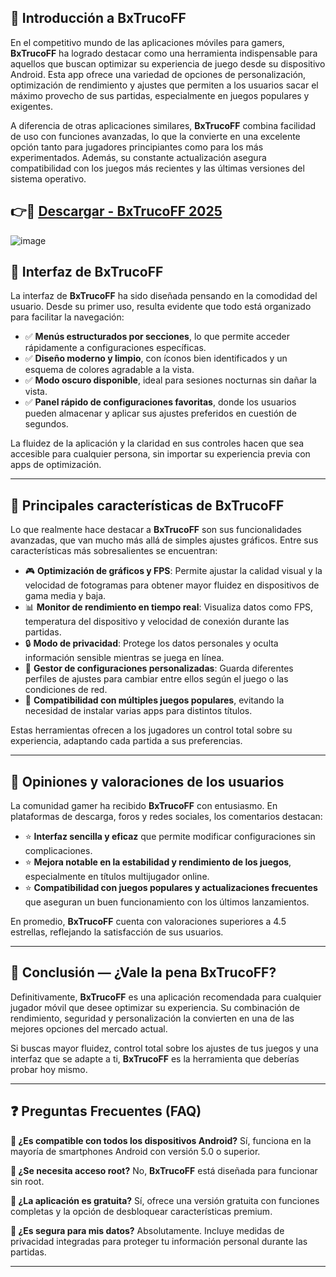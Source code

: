 

## 📱 Introducción a BxTrucoFF

En el competitivo mundo de las aplicaciones móviles para gamers, **BxTrucoFF** ha logrado destacar como una herramienta indispensable para aquellos que buscan optimizar su experiencia de juego desde su dispositivo Android. Esta app ofrece una variedad de opciones de personalización, optimización de rendimiento y ajustes que permiten a los usuarios sacar el máximo provecho de sus partidas, especialmente en juegos populares y exigentes.

A diferencia de otras aplicaciones similares, **BxTrucoFF** combina facilidad de uso con funciones avanzadas, lo que la convierte en una excelente opción tanto para jugadores principiantes como para los más experimentados. Además, su constante actualización asegura compatibilidad con los juegos más recientes y las últimas versiones del sistema operativo.

## 👉🔴  [Descargar - BxTrucoFF 2025](https://shorturl.at/V7gVA)

![image](https://github.com/user-attachments/assets/8172cc81-5e96-432f-934b-c88c2d21abe0)


## 🎨 Interfaz de BxTrucoFF

La interfaz de **BxTrucoFF** ha sido diseñada pensando en la comodidad del usuario. Desde su primer uso, resulta evidente que todo está organizado para facilitar la navegación:

* ✅ **Menús estructurados por secciones**, lo que permite acceder rápidamente a configuraciones específicas.
* ✅ **Diseño moderno y limpio**, con íconos bien identificados y un esquema de colores agradable a la vista.
* ✅ **Modo oscuro disponible**, ideal para sesiones nocturnas sin dañar la vista.
* ✅ **Panel rápido de configuraciones favoritas**, donde los usuarios pueden almacenar y aplicar sus ajustes preferidos en cuestión de segundos.

La fluidez de la aplicación y la claridad en sus controles hacen que sea accesible para cualquier persona, sin importar su experiencia previa con apps de optimización.

---

## 🚀 Principales características de BxTrucoFF

Lo que realmente hace destacar a **BxTrucoFF** son sus funcionalidades avanzadas, que van mucho más allá de simples ajustes gráficos. Entre sus características más sobresalientes se encuentran:

* 🎮 **Optimización de gráficos y FPS**: Permite ajustar la calidad visual y la velocidad de fotogramas para obtener mayor fluidez en dispositivos de gama media y baja.
* 📊 **Monitor de rendimiento en tiempo real**: Visualiza datos como FPS, temperatura del dispositivo y velocidad de conexión durante las partidas.
* 🔒 **Modo de privacidad**: Protege los datos personales y oculta información sensible mientras se juega en línea.
* 📁 **Gestor de configuraciones personalizadas**: Guarda diferentes perfiles de ajustes para cambiar entre ellos según el juego o las condiciones de red.
* 📲 **Compatibilidad con múltiples juegos populares**, evitando la necesidad de instalar varias apps para distintos títulos.

Estas herramientas ofrecen a los jugadores un control total sobre su experiencia, adaptando cada partida a sus preferencias.

---

## 🌟 Opiniones y valoraciones de los usuarios

La comunidad gamer ha recibido **BxTrucoFF** con entusiasmo. En plataformas de descarga, foros y redes sociales, los comentarios destacan:

* ⭐ **Interfaz sencilla y eficaz** que permite modificar configuraciones sin complicaciones.
* ⭐ **Mejora notable en la estabilidad y rendimiento de los juegos**, especialmente en títulos multijugador online.
* ⭐ **Compatibilidad con juegos populares y actualizaciones frecuentes** que aseguran un buen funcionamiento con los últimos lanzamientos.

En promedio, **BxTrucoFF** cuenta con valoraciones superiores a 4.5 estrellas, reflejando la satisfacción de sus usuarios.

---

## 📌 Conclusión — ¿Vale la pena BxTrucoFF?

Definitivamente, **BxTrucoFF** es una aplicación recomendada para cualquier jugador móvil que desee optimizar su experiencia. Su combinación de rendimiento, seguridad y personalización la convierten en una de las mejores opciones del mercado actual.

Si buscas mayor fluidez, control total sobre los ajustes de tus juegos y una interfaz que se adapte a ti, **BxTrucoFF** es la herramienta que deberías probar hoy mismo.

---

## ❓ Preguntas Frecuentes (FAQ)

**📌 ¿Es compatible con todos los dispositivos Android?**
Sí, funciona en la mayoría de smartphones Android con versión 5.0 o superior.

**📌 ¿Se necesita acceso root?**
No, **BxTrucoFF** está diseñada para funcionar sin root.

**📌 ¿La aplicación es gratuita?**
Sí, ofrece una versión gratuita con funciones completas y la opción de desbloquear características premium.

**📌 ¿Es segura para mis datos?**
Absolutamente. Incluye medidas de privacidad integradas para proteger tu información personal durante las partidas.

---


